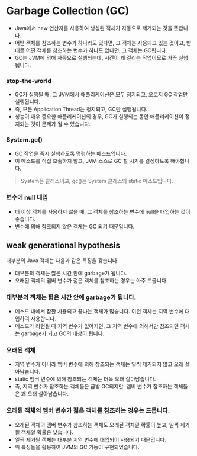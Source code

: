# Garbage Collection (GC)
* Java에서 new 연산자를 사용하여 생성된 객체가 자동으로 제거되는 것을 뜻합니다.
* 어떤 객체를 참조하는 변수가 하나라도 있다면, 그 객체는 사용되고 있는 것이고,
반대로 어떤 객체를 참조하는 변수가 하나도 없다면, 그 객체는 GC됩니다.
* GC는 JVM에 의해 자동으로 실행되는데, 시간이 꽤 걸리는 작업이므로 가끔 실행됩니다.

### stop-the-world
* GC가 실행될 때, 그 JVM에서 애플리케이션은 모두 정지되고, 오로지 GC 작업만 실행됩니다.
* 즉, 모든 Application Thread는 정지되고, GC만 실행됩니다.
* 성능이 매우 중요한 애플리케이션의 경우, GC가 실행되는 동안 애플리케이션이 정지되는 것이 문제가 될 수 있습니다.

### System.gc()
* GC 작업을 즉시 실행하도록 명령하는 메소드입니다.
* 이 메소드를 직접 호출하지 말고, JVM 스스로 GC 할 시기를 결정하도록 해야합니다.
> System은 클래스이고, gc()는 System 클래스의 static 메소드입니다.

### 변수에 null 대입
* 더 이상 객체를 사용하지 않을 때, 그 객체를 참조하는 변수에 null을 대입하는 것이 좋습니다.
* 변수에 의해 참조되지 않은 객체는 GC 되기 때문입니다.

## weak generational hypothesis
대부분의 Java 객체는 다음과 같은 특징을 갖습니다.
* 대부분의 객체는 짧은 시간 안에 garbage가 됩니다.
* 오래된 객체의 멤버 변수가 젊은 객체를 참조하는 경우는 아주 드뭅니다.

### 대부분의 객체는 짧은 시간 안에 garbage가 됩니다.
* 메소드 내에서 잠깐 사용되고 끝나는 객체가 많습니다. 이런 객체는 지역 변수에 대입하여 사용합니다.
* 메소드가 리턴될 때 지역 변수가 없어지면, 그 지역 변수에 의해서만 참조되던 객체는 garbage가 되고 GC의 대상이 됩니다.

### 오래된 객체
* 지역 변수가 아니라 멤버 변수에 의해 참조되는 객체는 일찍 제거되지 않고 오래 살아남습니다.
* static 멤버 변수에 의해 참조되는 객체는 더욱 오래 살아남습니다.
* 즉, 지역 변수가 참조하는 객체들은 금방 GC되지만, 멤버 변수가 참조하는 객체들은 꽤 오래 살아남습니다.

### 오래된 객체의 멤버 변수가 젊은 객체를 참조하는 경우는 드뭅니다.
* 오래된 객체의 멤버 변수가 참조하는 객체도 오래된 객체일 확률이 높고, 일찍 제거될 객체일 확률은 낮습니다.
* 일찍 제거될 객체는 대부분 지역 변수에 대입되어 사용되기 때문입니다.
* 위 특징들을 활용하여 JVM의 GC 기능이 구현되었습니다. 